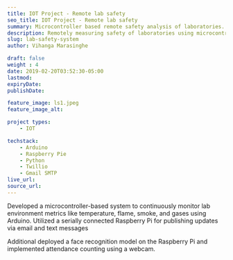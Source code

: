 ```yaml
---
title: IOT Project - Remote lab safety
seo_title: IOT Project - Remote lab safety
summary: Microcontroller based remote safety analysis of laboratories.
description: Remotely measuring safety of laboratories using microcontroller.
slug: lab-safety-system
author: Vihanga Marasinghe

draft: false
weight : 4
date: 2019-02-20T03:52:30-05:00
lastmod: 
expiryDate: 
publishDate: 

feature_image: ls1.jpeg
feature_image_alt:

project types: 
    - IOT

techstack:
    - Arduino
    - Raspberry Pie
    - Python
    - Twillio
    - Gmail SMTP
live_url: 
source_url: 
---
```


Developed a microcontroller-based system to continuously monitor lab environment metrics like temperature, flame, smoke, and gases using Arduino. Utilized a serially connected Raspberry Pi for publishing updates via email and text messages

Additional deployed a face recognition model on the Raspberry Pi and implemented attendance counting using a webcam.